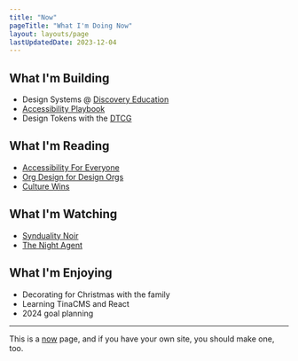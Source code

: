 ```yaml
---
title: "Now"
pageTitle: "What I'm Doing Now"
layout: layouts/page
lastUpdatedDate: 2023-12-04
---
```


## What I'm Building

- Design Systems @ [Discovery Education](https://www.discoveryeducation.com/)
- [Accessibility Playbook](https://accessibility.blind3y3design.com/)
- Design Tokens with the [DTCG](https://www.designtokens.org/)

## What I'm Reading

- [Accessibility For Everyone](https://abookapart.com/products/accessibility-for-everyone)
- [Org Design for Design Orgs](https://orgdesignfordesignorgs.com/)
- [Culture Wins](https://www.vanderbloemen.com/culture-wins-book)

## What I'm Watching

- [Synduality Noir](https://www.hulu.com/series/synduality-noir-e9f6aba2-325f-4cb6-a8b4-aa5fef1106dd)
- [The Night Agent](https://www.netflix.com/title/81450827)

## What I'm Enjoying

- Decorating for Christmas with the family
- Learning TinaCMS and React
- 2024 goal planning

---

This is a [now](https://nownownow.com/about) page, and if you have your own site, you should make one, too.
